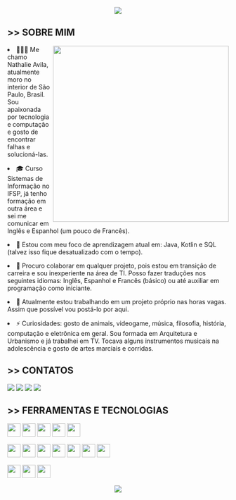 <p align="center">
  <a align="center" href="https://github.com/DenverCoder1/readme-typing-svg"><img src="https://readme-typing-svg.herokuapp.com?font=Fira+Code&pause=1000&color=17F700&random=false&width=435&lines=Ol%C3%A1%2C+seja+bem+vindo+ao+meu+GitHub!" /></a>
</p>
	
<p align="left">
  <h2 align="left">>> SOBRE MIM</h1>
</p>

<img src="https://media.giphy.com/media/dWTi2yiBnSq1K2MkTE/giphy.gif" min-width="400px" max-width="400px" width="400px" align="right">

<p align="left"> 
<li> 👩🏻‍💻 Me chamo Nathalie Avila, atualmente moro no interior de São Paulo, Brasil. Sou apaixonada por tecnologia e computação e gosto de encontrar falhas e solucioná-las.
</p>
<p align="left"> 
<li> 🎓 Curso Sistemas de Informação no IFSP, já tenho formação em outra área e sei me comunicar em Inglês e Espanhol (um pouco de Francês).
</p>
<p align="left"> 
<li> 🌱 Estou com meu foco de aprendizagem atual em: Java, Kotlin e SQL (talvez isso fique desatualizado com o tempo).
</p>
<p align="left"> 
<li> 💼 Procuro colaborar em qualquer projeto, pois estou em transição de carreira e sou inexperiente na área de TI. Posso fazer traduções nos seguintes idiomas: Inglês, Espanhol e Francês (básico) ou até auxiliar em programação como iniciante.
</p>
<p align="left"> 
<li> 🔎 Atualmente estou trabalhando em um projeto próprio nas horas vagas. Assim que possível vou postá-lo por aqui.
</p>
<p align="left"> 
<li> ⚡ Curiosidades: gosto de animais, videogame, música, filosofia, história, computação e eletrônica em geral. Sou formada em Arquitetura e Urbanismo e já trabalhei em TV. Tocava alguns instrumentos musicais na adolescência e gosto de artes marciais e corridas.
</p>


<p align="left">
  <h2 align="left">>> CONTATOS</h1>
</p>

<div>
<a href = "mailto:nczavila@gmail.com"><img loading="lazy" src="https://img.shields.io/badge/Gmail-D14836?style=for-the-badge&logo=gmail&logoColor=white" target="_blank"></a> <a href="https://www.instagram.com/nczavila/?theme=dark" target="_blank"><img loading="lazy" src="https://img.shields.io/badge/-Instagram-%23E4405F?style=for-the-badge&logo=instagram&logoColor=white" target="_blank"></a>
<a href="https://www.linkedin.com/in/nczavila/" target="_blank"><img loading="lazy" src="https://img.shields.io/badge/-LinkedIn-%230077B5?style=for-the-badge&logo=linkedin&logoColor=white" target="_blank"></a>   
<a href="https://www.youtube.com/@nczavila" target="_blank"><img loading="lazy" src="https://img.shields.io/badge/YouTube-FF0000?style=for-the-badge&logo=youtube&logoColor=white" target="_blank"></a>
</div>


<p align="left">
  <h2 align="left">>> FERRAMENTAS E TECNOLOGIAS</h1>
</p>


<img loading="lazy" src="https://cdn.jsdelivr.net/gh/devicons/devicon/icons/illustrator/illustrator-plain.svg" width="30" height="30"/> <img loading="lazy" src="https://cdn.jsdelivr.net/gh/devicons/devicon/icons/photoshop/photoshop-plain.svg" width="30" height="30"/> <img loading="lazy" src="https://cdn.jsdelivr.net/gh/devicons/devicon/icons/premierepro/premierepro-original.svg" width="30" height="30"/> <img loading="lazy" src="https://cdn.jsdelivr.net/gh/devicons/devicon/icons/aftereffects/aftereffects-original.svg" width="30" height="30"/> <img loading="lazy" src="https://cdn.jsdelivr.net/gh/devicons/devicon/icons/inkscape/inkscape-original.svg" width="30" height="30"/>


<img loading="lazy" src="https://cdn.jsdelivr.net/gh/devicons/devicon/icons/cplusplus/cplusplus-original.svg" width="30" height="30"/> <img loading="lazy" src="https://cdn.jsdelivr.net/gh/devicons/devicon/icons/java/java-original.svg" width="30" height="30"/> <img loading="lazy" src="https://cdn.jsdelivr.net/gh/devicons/devicon/icons/python/python-original.svg" width="30" height="30"/> <img loading="lazy" src="https://cdn.jsdelivr.net/gh/devicons/devicon/icons/kotlin/kotlin-original.svg" width="30" height="30"/> <img loading="lazy" src="https://cdn.jsdelivr.net/gh/devicons/devicon/icons/javascript/javascript-plain.svg" width="30" height="30"/> <img loading="lazy" src="https://cdn.jsdelivr.net/gh/devicons/devicon/icons/html5/html5-original.svg" width="30" height="30"/> <img loading="lazy" src="https://cdn.jsdelivr.net/gh/devicons/devicon/icons/figma/figma-original.svg" width="30" height="30"/>


<img loading="lazy" src="https://cdn.jsdelivr.net/gh/devicons/devicon/icons/linux/linux-original.svg" width="30" height="30"/> <img loading="lazy" src="https://cdn.jsdelivr.net/gh/devicons/devicon/icons/putty/putty-original.svg" width="30" height="30"/> <img loading="lazy" src="https://cdn.jsdelivr.net/gh/devicons/devicon/icons/windows8/windows8-original.svg" width="30" height="30"/> 


<p align="center">
  <a align="center" href="https://github.com/DenverCoder1/readme-typing-svg"><img src="https://readme-typing-svg.herokuapp.com?font=Fira+Code&pause=1000&color=17F700&random=false&width=435&lines=Gostou%3F;Considere+me+seguir+aqui+e+em+outras+redes.](https://readme-typing-svg.herokuapp.com?font=Fira+Code&pause=1000&color=17F700&random=false&width=435&lines=Gostou%3F;Considere+me+seguir+aqui...;E+em+outras+redes.)https://readme-typing-svg.herokuapp.com?font=Fira+Code&pause=1000&color=17F700&random=false&width=435&lines=Gostou%3F;Considere+me+seguir+aqui...;E+em+outras+redes." /></a>
</p>
	
